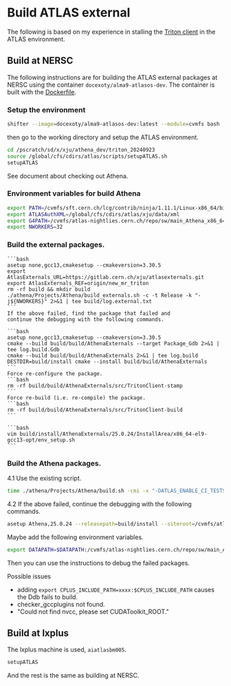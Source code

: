 # Build ATLAS external
The following is based on my experience in stalling the 
[Triton client](https://github.com/triton-inference-server/client/tree/main) in the ATLAS environment.

## Build at NERSC
The following instructions are for building the ATLAS external packages at NERSC
using the container `docexoty/alma9-atlasos-dev`. The container is built with
the [Dockerfile](https://github.com/xju2/dockers/blob/main/HEP/atlas/alma9_cpu/Dockerfile).

### Setup the environment
```bash
shifter --image=docexoty/alma9-atlasos-dev:latest --module=cvmfs bash 
```

then go to the working directory and setup the ATLAS environment.
```bash
cd /pscratch/sd/x/xju/athena_dev/triton_20240923
source /global/cfs/cdirs/atlas/scripts/setupATLAS.sh 
setupATLAS
```

See document about [](./checkout-athena.md) checking out Athena.

### Environment variables for build Athena
```bash
export PATH=/cvmfs/sft.cern.ch/lcg/contrib/ninja/1.11.1/Linux-x86_64/bin:$PATH
export ATLASAuthXML=/global/cfs/cdirs/atlas/xju/data/xml
export G4PATH=/cvmfs/atlas-nightlies.cern.ch/repo/sw/main_Athena_x86_64-el9-gcc13-opt/Geant4
export NWORKERS=32
```

### Build the external packages.
`````{admonition} 3.1 Use the existing script to start the building.
```bash
asetup none,gcc13,cmakesetup --cmakeversion=3.30.5
export AtlasExternals_URL=https://gitlab.cern.ch/xju/atlasexternals.git
export AtlasExternals_REF=origin/new_mr_triton
rm -rf build && mkdir build
./athena/Projects/Athena/build_externals.sh -c -t Release -k "-j${NWORKERS}" 2>&1 | tee build/log.external.txt
```
If the above failed, find the package that failed and 
continue the debugging with the following commands.
`````

````{admonition} 3.2 Continue the debugging.
```bash
asetup none,gcc13,cmakesetup --cmakeversion=3.30.5
cmake --build build/build/AthenaExternals --target Package_Gdb 2>&1 | tee log.build.Gdb
cmake --build build/build/AthenaExternals 2>&1 | tee log.build
DESTDIR=build/install cmake --install build/build/AthenaExternals 
```
Force re-configure the package.
```bash
rm -rf build/build/AthenaExternals/src/TritonClient-stamp
```
Force re-build (i.e. re-compile) the package.
```bash
rm -rf build/build/AthenaExternals/src/TritonClient-build
```
````

````{admonition} 3.3 Check if the environment contains all depdenencies.
```bash
vim build/install/AthenaExternals/25.0.24/InstallArea/x86_64-el9-gcc13-opt/env_setup.sh
```
````


### Build the Athena packages.

4.1 Use the existing script.
```bash
time ./athena/Projects/Athena/build.sh -cmi -x "-DATLAS_ENABLE_CI_TESTS=TRUE -DATLAS_EXTERNAL=${ATLASAuthXML} -DCMAKE_EXPORT_COMPILE_COMMANDS=TRUE " -k "-j${NWORKERS}" 2>&1 | tee build/log.build.athena.txt
```

4.2 If the above failed, continue the debugging with the following commands.
```bash
asetup Athena,25.0.24 --releasepath=build/install --siteroot=/cvmfs/atlas-nightlies.cern.ch/repo/sw/main_Athena_x86_64-el9-gcc13-opt
```
Maybe add the following environment variables.
```bash
export DATAPATH=$DATAPATH:/cvmfs/atlas-nightlies.cern.ch/repo/sw/main_Athena_x86_64-el9-gcc13-opt/atlas/offline/ReleaseData/v20
```
Then you can use the [](./build_athena_packages.md) instructions to debug the failed packages.

Possible issues
- adding `export CPLUS_INCLUDE_PATH=xxxx:$CPLUS_INCLUDE_PATH` causes the Ddb fails to build.
- checker_gccplugins not found.
- "Could not find nvcc, please set CUDAToolkit_ROOT."

## Build at lxplus
The lxplus machine is used, `aiatlasbm005`. 

```bash
setupATLAS
```
And the rest is the same as building at NERSC.
